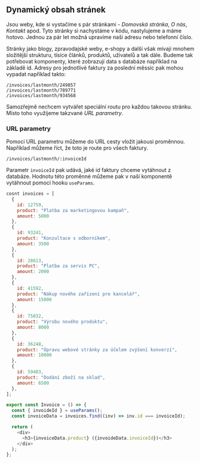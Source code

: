 ## Dynamický obsah stránek

Jsou weby, kde si vystačíme s pár stránkami - _Domovská stránka_, _O nás_, _Kontakt_ apod. Tyto stránky si nachystáme v kódu, nastylujeme a máme hotovo. Jednou za pár let možná upravíme naši adresu nebo telefonní číslo.

Stránky jako blogy, zpravodajské weby, e-shopy a další však mívají mnohem složitější strukturu, tísíce článků, produktů, uživatelů a tak dále. Budeme tak potřebovat komponenty, které zobrazují data s databáze například na základě id. Adresy pro jednotlivé faktury za poslední měssíc pak mohou vypadat například takto:

```
/invoices/lastmonth/249857
/invoices/lastmonth/789771
/invoices/lastmonth/934568
```

Samozřejmě nechcem vytvářet speciální routu pro každou takovou stránku. Místo toho využijeme takzvané _URL parametry_.

### URL parametry

Pomocí URL parametru můžeme do URL cesty vložit jakousi proměnnou. Například můžeme říct, že toto je route pro všech faktury.

```
/invoices/lastmonth/:invoiceId
```

Parametr `invoiceId` pak udává, jaké id faktury chceme vytáhnout z databáze. Hodnotu této proměnné můžeme pak v naší komponentě vytáhnout pomocí hooku `useParams`.

```js
cosnt invoices = [
  {
    id: 12759,
    product: "Platba za marketingovou kampaň",
    amount: 5000
  },
  {
    id: 93241,
    product: "Konzultace s odborníkem",
    amount: 3500
  },
  {
    id: 28613,
    product: "Platba za servis PC",
    amount: 2000
  },
  {
    id: 41592,
    product: "Nákup nového zařízení pro kancelář",
    amount: 15000
  },
  {
    id: 75832,
    product: "Výrobu nového produktu",
    amount: 8000
  },
  {
    id: 36248,
    product: "Úpravu webové stránky za účelem zvýšení konverzí",
    amount: 10000
  },
  {
    id: 59483,
    product: "Dodání zboží na sklad",
    amount: 6500
  },
];

export const Invoice = () => {
  const { invoideId } = useParams();
  const invoiceData = invoices.find((inv) => inv.id === invoiceId);

  return (
    <div>
      <h3>{invoiceData.product} ({invoideData.invoiceId})</h3>
    </div>
  );
};
```
